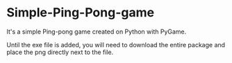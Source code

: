 # Simple-Ping-Pong-game

It's a simple Ping-pong game created on Python with PyGame. 


Until the exe file is added, you will need to download the entire package and place the png directly next to the file.

